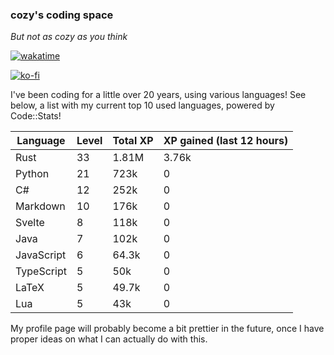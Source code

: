 ### cozy's coding space
*But not as cozy as you think*

[![wakatime](https://wakatime.com/badge/user/c0ba07bb-3421-41be-bd1a-d611e670f250.svg)](https://wakatime.com/@c0ba07bb-3421-41be-bd1a-d611e670f250)

[![ko-fi](https://ko-fi.com/img/githubbutton_sm.svg)](https://ko-fi.com/J3J75ITL4)

I've been coding for a little over 20 years, using various languages! See below, a list with my current top 10 used languages, powered by Code::Stats!
    
| Language | Level | Total XP | XP gained (last 12 hours) |
| --- | --- | --- | --- |
| Rust | 33 | 1.81M | 3.76k |
| Python | 21 | 723k | 0 |
| C# | 12 | 252k | 0 |
| Markdown | 10 | 176k | 0 |
| Svelte | 8 | 118k | 0 |
| Java | 7 | 102k | 0 |
| JavaScript | 6 | 64.3k | 0 |
| TypeScript | 5 | 50k | 0 |
| LaTeX | 5 | 49.7k | 0 |
| Lua | 5 | 43k | 0 |
    
My profile page will probably become a bit prettier in the future, once I have proper ideas on what I can actually do with this.